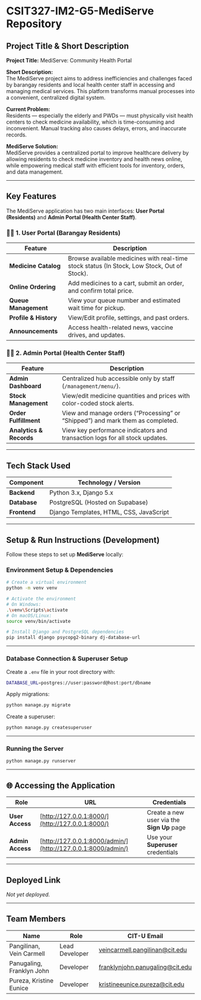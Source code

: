 
# CSIT327-IM2-G5-MediServe Repository

## Project Title & Short Description

**Project Title:** MediServe: Community Health Portal  

**Short Description:**  
The MediServe project aims to address inefficiencies and challenges faced by barangay residents and local health center staff in accessing and managing medical services. This platform transforms manual processes into a convenient, centralized digital system.

**Current Problem:**  
Residents — especially the elderly and PWDs — must physically visit health centers to check medicine availability, which is time-consuming and inconvenient. Manual tracking also causes delays, errors, and inaccurate records.

**MediServe Solution:**  
MediServe provides a centralized portal to improve healthcare delivery by allowing residents to check medicine inventory and health news online, while empowering medical staff with efficient tools for inventory, orders, and data management.

---

## Key Features

The MediServe application has two main interfaces: **User Portal (Residents)** and **Admin Portal (Health Center Staff)**.

### 🧍‍♂️ 1. User Portal (Barangay Residents)
| **Feature** | **Description** |
|--------------|----------------|
| **Medicine Catalog** | Browse available medicines with real-time stock status (In Stock, Low Stock, Out of Stock). |
| **Online Ordering** | Add medicines to a cart, submit an order, and confirm total price. |
| **Queue Management** | View your queue number and estimated wait time for pickup. |
| **Profile & History** | View/Edit profile, settings, and past orders. |
| **Announcements** | Access health-related news, vaccine drives, and updates. |

### 🧑‍⚕️ 2. Admin Portal (Health Center Staff)
| **Feature** | **Description** |
|--------------|----------------|
| **Admin Dashboard** | Centralized hub accessible only by staff (`/management/menu/`). |
| **Stock Management** | View/edit medicine quantities and prices with color-coded stock alerts. |
| **Order Fulfillment** | View and manage orders (“Processing” or “Shipped”) and mark them as completed. |
| **Analytics & Records** | View key performance indicators and transaction logs for all stock updates. |

---

## Tech Stack Used

| **Component** | **Technology / Version** |
|----------------|---------------------------|
| **Backend** | Python 3.x, Django 5.x |
| **Database** | PostgreSQL (Hosted on Supabase) |
| **Frontend** | Django Templates, HTML, CSS, JavaScript |

---

## Setup & Run Instructions (Development)

Follow these steps to set up **MediServe** locally:

### Environment Setup & Dependencies
```bash
# Create a virtual environment
python -m venv venv

# Activate the environment
# On Windows:
.\venv\Scripts\activate
# On macOS/Linux:
source venv/bin/activate

# Install Django and PostgreSQL dependencies
pip install django psycopg2-binary dj-database-url
````

---

### Database Connection & Superuser Setup

Create a `.env` file in your root directory with:

```bash
DATABASE_URL=postgres://user:password@host:port/dbname
```

Apply migrations:

```bash
python manage.py migrate
```

Create a superuser:

```bash
python manage.py createsuperuser
```

---

### Running the Server

```bash
python manage.py runserver
```

---

## 🌐 Accessing the Application

| **Role**           | **URL**                                                      | **Credentials**                            |
| ------------------ | ------------------------------------------------------------ | ------------------------------------------ |
|  **User Access**  | [http://127.0.0.1:8000/](http://127.0.0.1:8000/)             | Create a new user via the **Sign Up** page |
| **Admin Access** | [http://127.0.0.1:8000/admin/](http://127.0.0.1:8000/admin/) | Use your **Superuser** credentials         |

---

## Deployed Link

*Not yet deployed.*

---

## Team Members

| **Name**                  | **Role**       | **CIT-U Email**                                                           |
| ------------------------- | -------------- | ------------------------------------------------------------------------- |
| Pangilinan, Vein Carmell  | Lead Developer | [veincarmell.pangilinan@cit.edu](mailto:veincarmell.pangilinan@cit.edu)   |
| Panugaling, Franklyn John | Developer      | [franklynjohn.panugaling@cit.edu](mailto:franklynjohn.panugaling@cit.edu) |
| Pureza, Kristine Eunice   | Developer      | [kristineeunice.pureza@cit.edu](mailto:kristineeunice.pureza@cit.edu)     |

